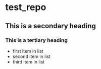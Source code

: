 # test_repo

## This is a secondary heading
### This is a tertiary heading

* first item in list
* second item in list
* third item in list